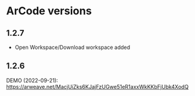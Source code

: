 # ArCode versions

## 1.2.7
- Open Workspace/Download workspace added


## 1.2.6
DEMO (2022-09-21): https://arweave.net/MacjUiZks6KJajFzUGwe51eR1axxWkKKbFjUbk4XodQ
